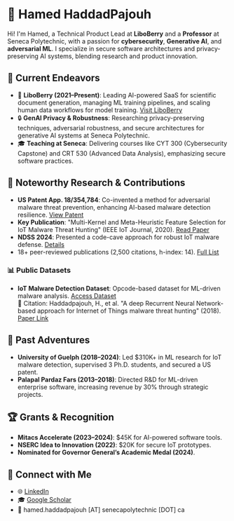 # 👋 Hamed HaddadPajouh

Hi! I'm Hamed, a Technical Product Lead at **LiboBerry** and a **Professor** at Seneca Polytechnic, with a passion for **cybersecurity**, **Generative AI**, and **adversarial ML**. I specialize in secure software architectures and privacy-preserving AI systems, blending research and product innovation.

## 🚀 Current Endeavors

- 🍓 **LiboBerry (2021–Present)**: Leading AI-powered SaaS for scientific document generation, managing ML training pipelines, and scaling human data workflows for model training. [Visit LiboBerry](https://www.liboberry.com/)
- 🔒 **GenAI Privacy & Robustness**: Researching privacy-preserving techniques, adversarial robustness, and secure architectures for generative AI systems at Seneca Polytechnic.
- 🎓 **Teaching at Seneca**: Delivering courses like CYT 300 (Cybersecurity Capstone) and CRT 530 (Advanced Data Analysis), emphasizing secure software practices.

## 📘 Noteworthy Research & Contributions

- **US Patent App. 18/354,784**: Co-invented a method for adversarial malware threat prevention, enhancing AI-based malware detection resilience. [View Patent](https://patents.google.com/patent/US20240031401A1/en)
- **Key Publication**: "Multi-Kernel and Meta-Heuristic Feature Selection for IoT Malware Threat Hunting" (IEEE IoT Journal, 2020). [Read Paper](https://ieeexplore.ieee.org/abstract/document/9205853)
- **NDSS 2024**: Presented a code-cave approach for robust IoT malware defense. [Details](https://www.ndss-symposium.org/ndss-paper/auto-draft-501/)
- 18+ peer-reviewed publications (2,500 citations, h-index: 14). [Full List](https://scholar.google.com/citations?user=dMDISUgAAAAJ&hl=en)

### 📊 Public Datasets

- **IoT Malware Detection Dataset**: Opcode-based dataset for ML-driven malware analysis. [Access Dataset](https://github.com/CyberScienceLab/Our-Datasets/tree/master/IoT/OpCode/OpCode)  
  📄 Citation: Haddadpajouh, H., et al. "A deep Recurrent Neural Network-based approach for Internet of Things malware threat hunting" (2018). [Paper Link](https://www.sciencedirect.com/science/article/abs/pii/S0167739X1732486X)

## 🌟 Past Adventures

- **University of Guelph (2018–2024)**: Led $310K+ in ML research for IoT malware detection, supervised 3 Ph.D. students, and secured a US patent.
- **Palapal Pardaz Fars (2013–2018)**: Directed R&D for ML-driven enterprise software, increasing revenue by 30% through strategic projects.

## 🏆 Grants & Recognition

- **Mitacs Accelerate (2023–2024)**: $45K for AI-powered software tools.
- **NSERC Idea to Innovation (2022)**: $20K for secure IoT prototypes.
- **Nominated for Governor General’s Academic Medal (2024)**.

## 💌 Connect with Me

- 🌐 [LinkedIn](https://www.linkedin.com/in/haddadpajouh/)
- 🎓 [Google Scholar](https://scholar.google.com/citations?user=dMDISUgAAAAJ&hl=en)
- 📧 hamed.haddadpajouh [AT] senecapolytechnic [DOT] ca
